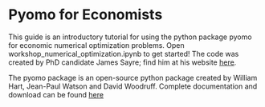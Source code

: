 # Pyomo for Economists

This guide is an introductory tutorial for using the python package pyomo for economic numerical optimization problems. Open workshop_numerical_optimization.ipynb to get started! The code was created by PhD candidate James Sayre; find him at his website [here](http://jaysayre.com/).  

The pyomo package is an open-source python package created by William Hart, Jean-Paul Watson and David Woodruff. Complete documentation and download can be found [here](http://www.pyomo.org/)

